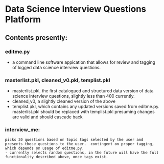 # Data Science Interview Questions Platform

## Contents presently:

### editme.py
 - a command line software appication that allows for review and tagging of logged data science interview questions.

### masterlist.pkl, cleaned_v0.pkl, templist.pkl
 - masterlist.pkl, the first catalogued and structured data version of data science interview questions, slightly less than 400 currently.
 - cleaned_v0, a slightly cleaned version of the above
 - templist.pkl, which contains any updated versions saved from editme.py.  masterlist.pkl should be replaced with templist.pkl presuming changes are valid and should cascade back

 ### interview_me:
    picks 20 questions based on topic tags selected by the user and presents those questions to the user.  contingent on proper tagging, which depends on usage of editme.py.
    - currently selects random questions, in the future will have the full functionality described above, once tags exist.
